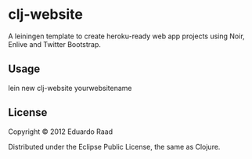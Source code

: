 # clj-website

A leiningen template to create heroku-ready web app projects using Noir, Enlive and Twitter Bootstrap.

## Usage

lein new clj-website yourwebsitename

## License

Copyright © 2012 Eduardo Raad

Distributed under the Eclipse Public License, the same as Clojure.

